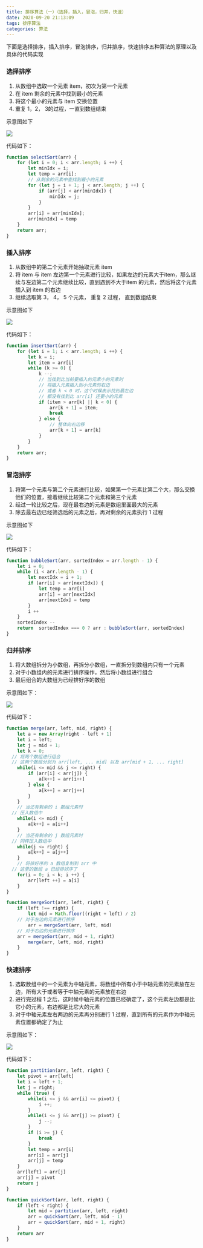 ```yaml
---
title: 排序算法（一）（选择，插入，冒泡，归并，快速）
date: 2020-09-20 21:13:09
tags: 排序算法
categories: 算法
---
```


下面是选择排序，插入排序，冒泡排序，归并排序，快速排序五种算法的原理以及具体的代码实现

### 选择排序

1. 从数组中选取一个元素 item，初次为第一个元素
2. 在 item 剩余的元素中找到最小的元素
3. 将这个最小的元素与 item 交换位置
4. 重复 1，2， 3的过程，一直到数组结束

示意图如下

![](排序算法（一）（选择，插入，冒泡，归并，快速）/1.png)



代码如下：

```js
function selectSort(arr) {
    for (let i = 0; i < arr.length; i ++) {
        let minIdx = i;
        let temp = arr[i];
        // 从剩余的元素中查找到最小的元素
        for (let j = i + 1; j < arr.length; j ++) {
            if (arr[j] < arr[minIdx]) {
                minIdx = j;
            }
        }
        arr[i] = arr[minIdx];
        arr[minIdx] = temp
    }
    return arr;
}
```

### 插入排序

1. 从数组中的第二个元素开始抽取元素 item
2. 将 item 与 item 左边第一个元素进行比较，如果左边的元素大于item，那么继续与左边第二个元素继续比较，直到遇到不大于item 的元素，然后将这个元素插入到 item 的右边
3. 继续选取第 3， 4， 5 个元素， 重复 2 过程， 直到数组结束

示意图如下

![](排序算法（一）（选择，插入，冒泡，归并，快速）/2.png)

代码如下：

```js
function insertSort(arr) {
    for (let i = 1; i < arr.length; i ++) {
        let k = i;
        let item = arr[i]
        while (k >= 0) {
            k --;
            // 当找到比当前要插入的元素小的元素时
            // 将插入元素插入到小元素的右边
            // 或者 k < 0 时，这个时候表示找到最左边
            // 都没有找到比 arr[i] 还要小的元素
            if (item > arr[k] || k < 0) {
                arr[k + 1] = item;
                break
            } else {
                // 整体向右边移
                arr[k + 1] = arr[k]
            }
        }
    }
    return arr;
}
```

### 冒泡排序

1. 将第一个元素与第二个元素进行比较，如果第一个元素比第二个大，那么交换他们的位置，接着继续比较第二个元素和第三个元素
2. 经过一轮比较之后，现在最右边的元素是数组里面最大的元素
3. 除去最右边已经筛选后的元素之后，再对剩余的元素执行 1 过程

示意图如下


![](排序算法（一）（选择，插入，冒泡，归并，快速）/3.png)

代码如下：

```js
function bubbleSort(arr, sortedIndex = arr.length - 1) {
    let i = 0;
    while (i < arr.length - 1) {
        let nextIdx = i + 1;
        if (arr[i] > arr[nextIdx]) {
            let temp = arr[i]
            arr[i] = arr[nextIdx]
            arr[nextIdx] = temp
        }
        i ++
    }
    sortedIndex --
    return  sortedIndex === 0 ? arr : bubbleSort(arr, sortedIndex)
}

```

### 归并排序

1. 将大数组拆分为小数组，再拆分小数组，一直拆分到数组内只有一个元素
2. 对于小数组内的元素进行排序操作，然后将小数组进行组合
3. 最后组合的大数组为已经排好序的数组

示意图如下：

![](排序算法（一）（选择，插入，冒泡，归并，快速）/4.png)


代码如下：

```js
function merge(arr, left, mid, right) {
	let a = new Array(right - left + 1)
	let i = left;
	let j = mid + 1;
	let k = 0;
  // 将两个数组进行组合
  // 这两个数组分别为 arr[left, ... mid] 以及 arr[mid + 1, ... right]
	while(i <= mid && j <= right) {
		if (arr[i] < arr[j]) {
			a[k++] = arr[i++]
		} else {
			a[k++] = arr[j++]
		}
	}
	// 当还有剩余的 i 数组元素时
  // 压入数组中
	while(i <= mid) {
		a[k++] = a[i++]
	}
	// 当还有剩余的 j 数组元素时
  // 同样压入数组中
	while(j <= right) {
		a[k++] = a[j++]
	}
	// 将排好序的 a 数组复制到 arr 中
  // 这里的数组 a 已经排好序了
	for(i = 0; i < k; i ++) {
		arr[left ++] = a[i]
	}
}

function mergeSort(arr, left, right) {
	if (left !== right) {
		let mid = Math.floor((right + left) / 2)
    // 对于左边的元素进行排序
		arr = mergeSort(arr, left, mid)
    // 对于右边的元素进行排序
    arr = mergeSort(arr, mid + 1, right)
		merge(arr, left, mid, right)
	}
}
```

### 快速排序

1. 选取数组中的一个元素为中轴元素，将数组中所有小于中轴元素的元素放在左边，所有大于或者等于中轴元素的元素放在右边
2. 进行完过程 1 之后，这时候中轴元素的位置已经确定了，这个元素左边都是比它小的元素，右边都是比它大的元素
3. 对于中轴元素左右两边的元素再分别进行 1 过程，直到所有的元素作为中轴元素位置都确定了为止

示意图如下：

![](排序算法（一）（选择，插入，冒泡，归并，快速）/5.png"我是一张图片")

代码如下：

```js
function partition(arr, left, right) {
    let pivot = arr[left]
    let i = left + 1;
    let j = right;
    while (true) {
        while(i <= j && arr[i] <= pivot) {
            i ++;
        }
        while(i <= j && arr[j] >= pivot) {
            j --;
        }
        if (i >= j) {
            break
        }
        let temp = arr[i]
        arr[i] = arr[j]
        arr[j] = temp
    }
    arr[left] = arr[j]
    arr[j] = pivot
    return j
}

function quickSort(arr, left, right) {
    if (left < right) {
        let mid = partition(arr, left, right)
        arr = quickSort(arr, left, mid - 1)
        arr = quickSort(arr, mid + 1, right)
    }
    return arr
}
```

